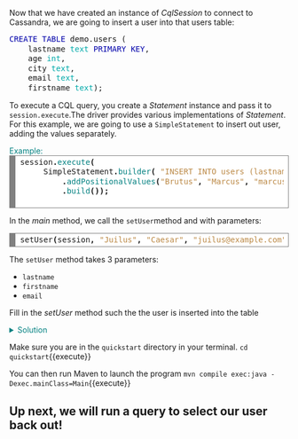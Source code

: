 Now that we have created an instance of *CqlSession* to connect to Cassandra, we are going to insert a user into that users table:

<pre style="margin: 0; line-height: 125%"><span style="color: #0000aa">CREATE</span> <span style="color: #0000aa">TABLE</span> demo.users (
    lastname <span style="color: #00aaaa">text</span> <span style="color: #0000aa">PRIMARY</span> <span style="color: #0000aa">KEY</span>,
    age <span style="color: #00aaaa">int</span>,
    city <span style="color: #00aaaa">text</span>,
    email <span style="color: #00aaaa">text</span>,
    firstname <span style="color: #00aaaa">text</span>);
</pre>


To execute a CQL query, you create a *Statement* instance and pass it to `session.execute`.The driver provides various implementations of *Statement*. For this example, we are going to use a `SimpleStatement` to insert out user, adding the values separately.

 <summary style="color:teal">Example:</summary>
<div style="background: #ffffff; overflow:auto;width:auto;border:solid gray;border-width:.1em .1em .1em .8em;padding:.2em .6em;"><pre style="margin: 0; line-height: 125%">session<span style="font-weight: bold">.</span><span style="color: #008080">execute</span><span style="font-weight: bold">(</span>
     SimpleStatement<span style="font-weight: bold">.</span><span style="color: #008080">builder</span><span style="font-weight: bold">(</span> <span style="color: #bb8844">&quot;INSERT INTO users (lastname, age, city, email, firstname) VALUES (?,?,?)&quot;</span><span style="font-weight: bold">)</span>
         <span style="font-weight: bold">.</span><span style="color: #008080">addPositionalValues</span><span style="font-weight: bold">(</span><span style="color: #bb8844">&quot;Brutus&quot;</span><span style="font-weight: bold">,</span> <span style="color: #bb8844">&quot;Marcus&quot;</span><span style="font-weight: bold">,</span> <span style="color: #bb8844">&quot;marcus@example.com&quot;</span><span style="font-weight: bold">)</span>
         <span style="font-weight: bold">.</span><span style="color: #008080">build</span><span style="font-weight: bold">());</span>
 </pre></div>



In the *main* method, we call the `setUser`method and with parameters:
<div style="background: #ffffff; overflow:auto;width:auto;border:solid gray;border-width:.1em .1em .1em .8em;padding:.2em .6em;"><pre style="margin: 0; line-height: 125%">setUser<span style="font-weight: bold">(</span>session<span style="font-weight: bold">,</span> <span style="color: #bb8844">&quot;Juilus&quot;</span><span style="font-weight: bold">,</span> <span style="color: #bb8844">&quot;Caesar&quot;</span><span style="font-weight: bold">,</span> <span style="color: #bb8844">&quot;juilus@example.com&quot;</span><span style="font-weight: bold">);</span>
</pre></div>


The `setUser` method takes 3 parameters:
 * `lastname`
 * `firstname`
 * `email`

Fill in the *setUser* method such the the user is inserted into the table
<details>
<summary style="color:teal">Solution</summary>
<div style="background: #ffffff; overflow:auto;width:auto;border:solid gray;border-width:.1em .1em .1em .8em;padding:.2em .6em;"><pre style="margin: 0; line-height: 125%">  session<span style="font-weight: bold">.</span><span style="color: #008080">execute</span><span style="font-weight: bold">(</span>
     SimpleStatement<span style="font-weight: bold">.</span><span style="color: #008080">builder</span><span style="font-weight: bold">(</span> <span style="color: #bb8844">&quot;INSERT INTO users (lastname, firstname, email) VALUES (?,?,?)&quot;</span><span style="font-weight: bold">)</span>
         <span style="font-weight: bold">.</span><span style="color: #008080">addPositionalValues</span><span style="font-weight: bold">(</span>lastname<span style="font-weight: bold">,</span> firstname<span style="font-weight: bold">,</span> email<span style="font-weight: bold">)</span>
         <span style="font-weight: bold">.</span><span style="color: #008080">build</span><span style="font-weight: bold">());</span>
</pre></div>

</details>


Make sure you are in the `quickstart` directory in your terminal.
`cd quickstart`{{execute}}

You can then run Maven to launch the program
`mvn compile exec:java -Dexec.mainClass=Main`{{execute}}

## Up next, we will run a query to select our user back out!
